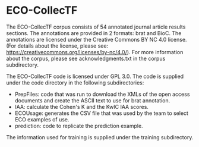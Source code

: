 # ECO-CollecTF
The ECO-CollecTF corpus consists of 54 annotated journal article results sections. The annotations are provided in 2 formats: brat and BioC. The annotations are licensed under the Creative Commons BY NC 4.0 license. (For details about the license, please see: https://creativecommons.org/licenses/by-nc/4.0/). For more information about the corpus, please see acknowledgments.txt in the corpus subdirectory.

The ECO-CollecTF code is licensed under GPL 3.0. The code is supplied under the code directory in the following subdirectories:

* PrepFiles: code that was run to download the XMLs of the open access documents and create the ASCII text to use for brat annotation.
* IAA: calculate the Cohen's K and the KwIC IAA scores.
* ECOUsage: generates the CSV file that was used by the team to select ECO examples of use.
* prediction: code to replicate the prediction example.

The information used for training is supplied under the training subdirectory.
